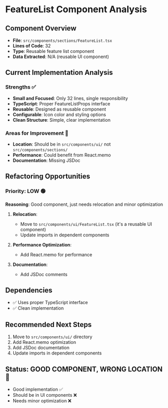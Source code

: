 # FeatureList Component Analysis

## Component Overview
- **File**: `src/components/sections/FeatureList.tsx`
- **Lines of Code**: 32
- **Type**: Reusable feature list component
- **Data Extracted**: N/A (reusable UI component)

## Current Implementation Analysis

### Strengths ✅
- **Small and Focused**: Only 32 lines, single responsibility
- **TypeScript**: Proper FeatureListProps interface
- **Reusable**: Designed as reusable component
- **Configurable**: Icon color and styling options
- **Clean Structure**: Simple, clear implementation

### Areas for Improvement 🔧
- **Location**: Should be in `src/components/ui/` not `src/components/sections/`
- **Performance**: Could benefit from React.memo
- **Documentation**: Missing JSDoc

## Refactoring Opportunities

### Priority: LOW 🟢
**Reasoning**: Good component, just needs relocation and minor optimization

1. **Relocation**:
   - Move to `src/components/ui/FeatureList.tsx` (it's a reusable UI component)
   - Update imports in dependent components

2. **Performance Optimization**:
   - Add React.memo for performance

3. **Documentation**:
   - Add JSDoc comments

## Dependencies
- ✅ Uses proper TypeScript interface
- ✅ Clean implementation

## Recommended Next Steps
1. Move to `src/components/ui/` directory
2. Add React.memo optimization
3. Add JSDoc documentation
4. Update imports in dependent components

## Status: **GOOD COMPONENT, WRONG LOCATION** 📍
- Good implementation ✅
- Should be in UI components ❌
- Needs minor optimization ❌